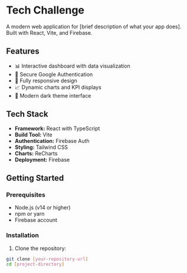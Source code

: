 # Tech Challenge

A modern web application for [brief description of what your app does]. Built with React, Vite, and Firebase.

## Features

- 📊 Interactive dashboard with data visualization
- 🔐 Secure Google Authentication
- 📱 Fully responsive design
- 📈 Dynamic charts and KPI displays
- 🎨 Modern dark theme interface

## Tech Stack

- **Framework:** React with TypeScript
- **Build Tool:** Vite
- **Authentication:** Firebase Auth
- **Styling:** Tailwind CSS
- **Charts:** ReCharts
- **Deployment:** Firebase

## Getting Started

### Prerequisites

- Node.js (v14 or higher)
- npm or yarn
- Firebase account

### Installation

1. Clone the repository:

```bash
git clone [your-repository-url]
cd [project-directory]
```
